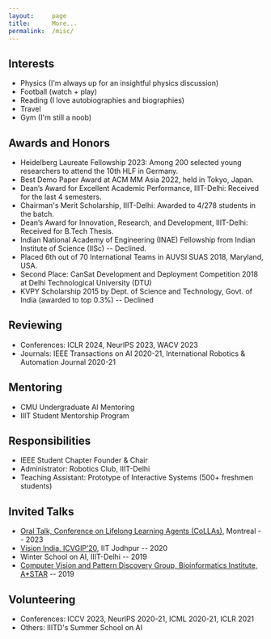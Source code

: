 ```yaml
---
layout:     page
title:      More...
permalink:  /misc/
---
```


<style type="text/css">
    strong {
        color: #3498db;
        font-weight: 400;
    }
    blockquote {
        padding: 0px 23px;
    }
</style>

## Interests

- Physics (I'm always up for an insightful physics discussion)
- Football (watch + play)
- Reading (I love autobiographies and biographies)
- Travel
- Gym (I'm still a noob)

## Awards and Honors

- Heidelberg Laureate Fellowship 2023: Among 200 selected young researchers to attend the 10th HLF in Germany. 
- Best Demo Paper Award at ACM MM Asia 2022, held in Tokyo, Japan.
- Dean’s Award for Excellent Academic Performance, IIIT-Delhi: Received for the last 4 semesters.
- Chairman's Merit Scholarship, IIIT-Delhi: Awarded to 4/278 students in the batch.
- Dean’s Award for Innovation, Research, and Development, IIIT-Delhi: Received for B.Tech Thesis.
- Indian National Academy of Engineering (INAE) Fellowship from Indian Institute of Science (IISc) -- Declined.
- Placed 6th out of 70 International Teams in AUVSI SUAS 2018, Maryland, USA.
- Second Place: CanSat Development and Deployment Competition 2018 at Delhi Technological University (DTU)
- KVPY Scholarship 2015 by Dept. of Science and Technology, Govt. of India (awarded to top 0.3%) -- Declined

## Reviewing

- Conferences: ICLR 2024, NeurIPS 2023, WACV 2023
- Journals: IEEE Transactions on AI 2020-21, International Robotics & Automation Journal 2020-21 

## Mentoring

- CMU Undergraduate AI Mentoring
- IIIT Student Mentorship Program

## Responsibilities

- IEEE Student Chapter Founder & Chair
- Administrator: Robotics Club, IIIT-Delhi
- Teaching Assistant: Prototype of Interactive Systems (500+ freshmen students)

## Invited Talks

- [Oral Talk, Conference on Lifelong Learning Agents (CoLLAs)](https://lifelong-ml.cc/Conferences/2023/acceptedpapers), Montreal -- 2023
- [Vision India, ICVGIP’20](https://iitj.ac.in/icvgip2021/2020/visionIndia.php), IIT Jodhpur -- 2020
- Winter School on AI, IIIT-Delhi -- 2019
- [Computer Vision and Pattern Discovery Group, Bioinformatics Institute, A*STAR](https://www.a-star.edu.sg/bii/research/ciid/cvpd) -- 2019

## Volunteering

- Conferences: ICCV 2023, NeurIPS 2020-21, ICML 2020-21, ICLR 2021
- Others: IIITD's Summer School on AI 